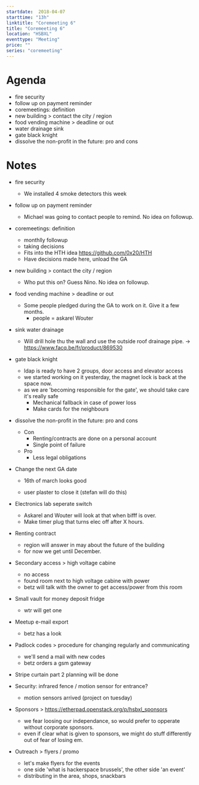```yaml
---
startdate:  2018-04-07
starttime: "13h"
linktitle: "Coremeeting 6"
title: "Coremeeting 6"
location: "HSBXL"
eventtype: "Meeting"
price: ""
series: "coremeeting"
---
```


# Agenda
- fire security
- follow up on payment reminder
- coremeetings: definition
- new building > contact the city / region
- food vending machine > deadline or out
- water drainage sink
- gate black knight
- dissolve the non-profit in the future: pro and cons

# Notes
- fire security
  - We installed 4 smoke detectors this week

- follow up on payment reminder
  - Michael was going to contact people to remind. No idea on followup.

- coremeetings: definition
  - monthlly followup
  - taking decisions
  - Fits into the HTH idea https://github.com/0x20/HTH
  - Have decisions made here, unload the GA

- new building > contact the city / region
  - Who put this on? Guess Nino. No idea on followup.

- food vending machine > deadline or out
   - Some people pledged during the GA to work on it. Give it a few months.
     - people = askarel Wouter 

- sink water drainage
  - Will drill hole thu the wall and use the outside roof drainage pipe. -> https://www.facq.be/fr/product/869530

- gate black knight
  - ldap is ready to have 2 groups, door access and elevator access
  - we started working on it yesterday, the magnet lock is back at the space now.
  - as we are 'becoming responsible for the gate', we should take care it's really safe
     - Mechanical fallback in case of power loss
     - Make cards for the neighbours

- dissolve the non-profit in the future: pro and cons
  - Con
     - Renting/contracts are done on a personal account
     - Single point of failure
  - Pro
     - Less legal obligations

- Change the next GA date
  - 16th of march looks good

  - user plaster to close it  (stefan will do this) 

- Electronics lab seperate switch
  - Askarel and Wouter will look at that when bifff is over.
  - Make timer plug that turns elec off after X hours.

- Renting contract
  - region will answer in may about the future of the building
  - for now we get until December.

- Secondary access > high voltage cabine
  - no access
  - found room next to high voltage cabine with power
  - betz will talk with the owner to get access/power from this room

- Small vault for money deposit fridge
  - wtr will get one

- Meetup e-mail export
  - betz has a look

- Padlock codes > procedure for changing regularly and communicating
  - we'll send a mail with new codes
  - betz orders a gsm gateway

- Stripe curtain part 2 planning
will be done

- Security: infrared fence / motion sensor for entrance?
  - motion sensors arrived (project on tuesday)

- Sponsors > https://etherpad.openstack.org/p/hsbxl_sponsors
  - we fear loosing our independance, so would prefer to opperate without corporate sponsors.
  - even if clear what is given to sponsors, we might do stuff differently out of fear of losing em.

- Outreach > flyers / promo
  - let's make flyers for the events
  - one side 'what is hackerspace brussels', the other side 'an event'
  - distributing in the area, shops, snackbars
